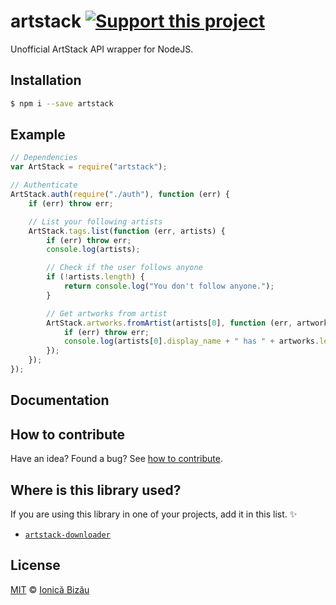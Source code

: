 # artstack [![Support this project][donate-now]][paypal-donations]

Unofficial ArtStack API wrapper for NodeJS.

## Installation

```sh
$ npm i --save artstack
```

## Example

```js
// Dependencies
var ArtStack = require("artstack");

// Authenticate
ArtStack.auth(require("./auth"), function (err) {
    if (err) throw err;

    // List your following artists
    ArtStack.tags.list(function (err, artists) {
        if (err) throw err;
        console.log(artists);

        // Check if the user follows anyone
        if (!artists.length) {
            return console.log("You don't follow anyone.");
        }

        // Get artworks from artist
        ArtStack.artworks.fromArtist(artists[0], function (err, artworks) {
            if (err) throw err;
            console.log(artists[0].display_name + " has " + artworks.length + " artworks.");
        });
    });
});
```

## Documentation

## How to contribute
Have an idea? Found a bug? See [how to contribute][contributing].

## Where is this library used?
If you are using this library in one of your projects, add it in this list. :sparkles:

 - [`artstack-downloader`](https://github.com/IonicaBizau/artstack-downloader)

## License

[MIT][license] © [Ionică Bizău][website]

[paypal-donations]: https://www.paypal.com/cgi-bin/webscr?cmd=_s-xclick&hosted_button_id=RVXDDLKKLQRJW
[donate-now]: http://i.imgur.com/6cMbHOC.png

[license]: http://showalicense.com/?fullname=Ionic%C4%83%20Biz%C4%83u%20%3Cbizauionica%40gmail.com%3E%20(http%3A%2F%2Fionicabizau.net)&year=2014#license-mit
[website]: http://ionicabizau.net
[contributing]: /CONTRIBUTING.md
[docs]: /DOCUMENTATION.md